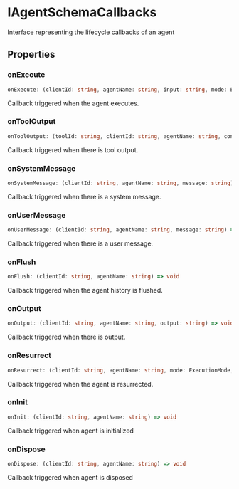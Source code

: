# IAgentSchemaCallbacks

Interface representing the lifecycle callbacks of an agent

## Properties

### onExecute

```ts
onExecute: (clientId: string, agentName: string, input: string, mode: ExecutionMode) => void
```

Callback triggered when the agent executes.

### onToolOutput

```ts
onToolOutput: (toolId: string, clientId: string, agentName: string, content: string) => void
```

Callback triggered when there is tool output.

### onSystemMessage

```ts
onSystemMessage: (clientId: string, agentName: string, message: string) => void
```

Callback triggered when there is a system message.

### onUserMessage

```ts
onUserMessage: (clientId: string, agentName: string, message: string) => void
```

Callback triggered when there is a user message.

### onFlush

```ts
onFlush: (clientId: string, agentName: string) => void
```

Callback triggered when the agent history is flushed.

### onOutput

```ts
onOutput: (clientId: string, agentName: string, output: string) => void
```

Callback triggered when there is output.

### onResurrect

```ts
onResurrect: (clientId: string, agentName: string, mode: ExecutionMode, reason?: string) => void
```

Callback triggered when the agent is resurrected.

### onInit

```ts
onInit: (clientId: string, agentName: string) => void
```

Callback triggered when agent is initialized

### onDispose

```ts
onDispose: (clientId: string, agentName: string) => void
```

Callback triggered when agent is disposed
